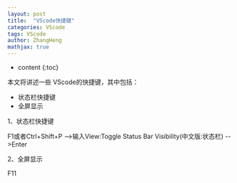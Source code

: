 ```yaml
---
layout: post
title:  "VScode快捷键"
categories: VScode
tags: VScode
author: ZhangHeng
mathjax: true
---
```


* content
{:toc}

本文将讲述一些 VScode的快捷键，其中包括：

- 状态栏快捷键
- 全屏显示




1、状态栏快捷键

F1或者Ctrl+Shift+P -->输入View:Toggle Status Bar Visibility(中文版:状态栏) -->Enter

2、全屏显示

F11

